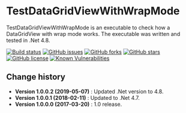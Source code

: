 TestDataGridViewWithWrapMode
====================================

TestDataGridViewWithWrapMode is an executable to check how a DataGridView with wrap mode works.
The executable was written and tested in .Net 4.8.

[![Build status](https://ci.appveyor.com/api/projects/status/n5n4ehlo4q0w6st9?svg=true)](https://ci.appveyor.com/project/SeppPenner/testdatagridviewwithwrapmode)
[![GitHub issues](https://img.shields.io/github/issues/SeppPenner/TestDataGridViewWithWrapMode.svg)](https://github.com/SeppPenner/TestDataGridViewWithWrapMode/issues)
[![GitHub forks](https://img.shields.io/github/forks/SeppPenner/TestDataGridViewWithWrapMode.svg)](https://github.com/SeppPenner/TestDataGridViewWithWrapMode/network)
[![GitHub stars](https://img.shields.io/github/stars/SeppPenner/TestDataGridViewWithWrapMode.svg)](https://github.com/SeppPenner/TestDataGridViewWithWrapMode/stargazers)
[![GitHub license](https://img.shields.io/badge/license-AGPL-blue.svg)](https://raw.githubusercontent.com/SeppPenner/TestDataGridViewWithWrapMode/master/License.txt)
[![Known Vulnerabilities](https://snyk.io/test/github/SeppPenner/TestDataGridViewWithWrapMode/badge.svg)](https://snyk.io/test/github/SeppPenner/TestDataGridViewWithWrapMode)


Change history
--------------

* **Version 1.0.0.2 (2019-05-07)** : Updated .Net version to 4.8.
* **Version 1.0.0.1 (2018-02-11)** : Updated to .Net 4.7.
* **Version 1.0.0.0 (2017-03-20)** : 1.0 release.
